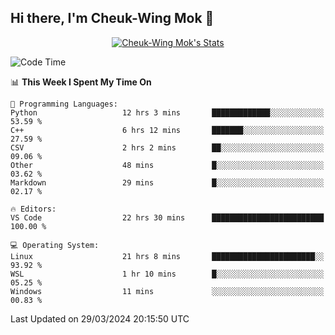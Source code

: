 ## Hi there, I'm Cheuk-Wing Mok 👋

<!--
**mozro0327/mozro0327** is a ✨ _special_ ✨ repository because its `README.md` (this file) appears on your GitHub profile.

Here are some ideas to get you started:

- 🔭 I’m currently working on ...
- 🌱 I’m currently learning ...
- 👯 I’m looking to collaborate on ...
- 🤔 I’m looking for help with ...
- 💬 Ask me about ...
- 📫 How to reach me: ...
- 😄 Pronouns: ...
- ⚡ Fun fact: ...
-->

<p align="center">
  <a href="https://github.com/mozro0327" class="rich-diff-level-one">
    <img src="https://github-readme-stats.vercel.app/api?username=mozro0327&title_color=333&text_color=777" alt="Cheuk-Wing Mok's Stats" >
    <!-- &hide=issues
    <img src="https://github-readme-stats.vercel.app/api?username=mozro0327&hide=issues&title_color=333&text_color=777" alt="Cheuk-Wing Mok's Stats" >
    -->
  </a>
</p>

<!--START_SECTION:waka-->
![Code Time](http://img.shields.io/badge/Code%20Time-2%2C455%20hrs%2030%20mins-blue)

📊 **This Week I Spent My Time On** 

```text
💬 Programming Languages: 
Python                   12 hrs 3 mins       █████████████░░░░░░░░░░░░   53.59 % 
C++                      6 hrs 12 mins       ███████░░░░░░░░░░░░░░░░░░   27.59 % 
CSV                      2 hrs 2 mins        ██░░░░░░░░░░░░░░░░░░░░░░░   09.06 % 
Other                    48 mins             █░░░░░░░░░░░░░░░░░░░░░░░░   03.62 % 
Markdown                 29 mins             █░░░░░░░░░░░░░░░░░░░░░░░░   02.17 % 

🔥 Editors: 
VS Code                  22 hrs 30 mins      █████████████████████████   100.00 % 

💻 Operating System: 
Linux                    21 hrs 8 mins       ███████████████████████░░   93.92 % 
WSL                      1 hr 10 mins        █░░░░░░░░░░░░░░░░░░░░░░░░   05.25 % 
Windows                  11 mins             ░░░░░░░░░░░░░░░░░░░░░░░░░   00.83 % 
```


 Last Updated on 29/03/2024 20:15:50 UTC
<!--END_SECTION:waka-->
